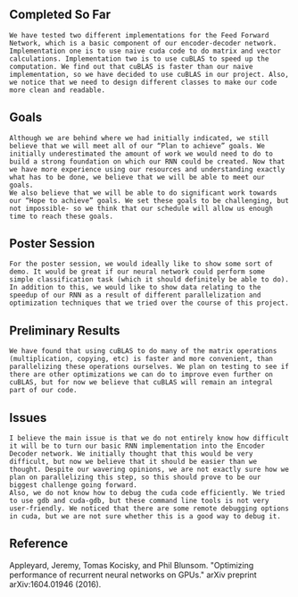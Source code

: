 ## Completed So Far
	
	We have tested two different implementations for the Feed Forward Network, which is a basic component of our encoder-decoder network. Implementation one is to use naive cuda code to do matrix and vector calculations. Implementation two is to use cuBLAS to speed up the computation. We find out that cuBLAS is faster than our naive implementation, so we have decided to use cuBLAS in our project. Also, we notice that we need to design different classes to make our code more clean and readable. 

## Goals
	
	Although we are behind where we had initially indicated, we still believe that we will meet all of our “Plan to achieve” goals. We initially underestimated the amount of work we would need to do to build a strong foundation on which our RNN could be created. Now that we have more experience using our resources and understanding exactly what has to be done, we believe that we will be able to meet our goals.
	We also believe that we will be able to do significant work towards our “Hope to achieve” goals. We set these goals to be challenging, but not impossible- so we think that our schedule will allow us enough time to reach these goals.

## Poster Session

	For the poster session, we would ideally like to show some sort of demo. It would be great if our neural network could perform some simple classification task (which it should definitely be able to do). In addition to this, we would like to show data relating to the speedup of our RNN as a result of different parallelization and optimization techniques that we tried over the course of this project.

## Preliminary Results

	We have found that using cuBLAS to do many of the matrix operations (multiplication, copying, etc) is faster and more convenient, than parallelizing these operations ourselves. We plan on testing to see if there are other optimizations we can do to improve even further on cuBLAS, but for now we believe that cuBLAS will remain an integral part of our code.

## Issues

	I believe the main issue is that we do not entirely know how difficult it will be to turn our basic RNN implementation into the Encoder Decoder network. We initially thought that this would be very difficult, but now we believe that it should be easier than we thought. Despite our wavering opinions, we are not exactly sure how we plan on parallelizing this step, so this should prove to be our biggest challenge going forward.
	Also, we do not know how to debug the cuda code efficiently. We tried to use gdb and cuda-gdb, but these command line tools is not very user-friendly. We noticed that there are some remote debugging options in cuda, but we are not sure whether this is a good way to debug it.  


## Reference
Appleyard, Jeremy, Tomas Kocisky, and Phil Blunsom. "Optimizing performance of recurrent neural networks on GPUs." arXiv preprint arXiv:1604.01946 (2016). 

